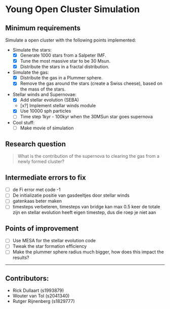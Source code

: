 # Young Open Cluster Simulation
## Minimum requirements
Simulate a open cluster with the following points implemented:
- Simulate the stars:
  - [x] Generate 1000 stars from a Salpeter IMF.
  - [x] Tune the most massive star to be 30 Msun.
  - [x] Distribute the stars in a fractal distribution.
- Simulate the gas:
  - [x] Distribute the gas in a Plummer sphere.
  - [x] Remove the gas around the stars (create a Swiss cheese), based on the mass of the stars.
- Stellar winds and Supernovae:
  - [x] Add stellar evolution (SEBA)
  - [x?] Implement stellar winds module
  - [x] Use 10000 sph particles
  - [ ] Time step 1kyr - 100kyr when the 30MSun star goes supernova
- Cool stuff:
  - [ ] Make movie of simulation

## Research question
> What is the contribution of the supernova to clearing the gas from a newly formed cluster?

## Intermediate errors to fix
- [ ] de Fi error met code -1
- [ ] De initializatie positie van gasdeeltjes door stellar winds
- [ ] gatenkaas beter maken
- [ ] timesteps verbeteren, timesteps van bridge kan max 0.5 keer de totale zijn en stellar evolution heeft eigen timestep, dus die roep je niet aan

## Points of improvement
- [ ] Use MESA for the stellar evolution code
- [ ] Tweak the star formation efficiency 
- [ ] Make the plummer sphere radius much bigger, how does this impact the results?

---
## Contributors:
- Rick Dullaart (s1993879)
- Wouter van Tol (s2041340)
- Rutger Rijnenberg (s1829777)

<!--- take a mass function (salpeter) and 1000 stars, maybe 1 30 solar mass starr or tune such that we have at least 1 large star. Take a fractal distribution of stars since it is less bound and stable. Take gas plummer sphere around this distribution of stars. 
As initial conditions eat away the gas around the stars proportional to the mass of the stars, like a swiss cheese. 
we need star evolution, use SEBA, for extra points we can use MESA, use 10000 shp particles.
One of our problems is the bridge timesteps after a supernova starts, then we can use 1000 or 10000 years timesteps.
Make the most massive star 30 solar masses and change it to virial equilibrium.
Is the gas blown away by the stellar winds or by the supernova?
What is the contribution of the supernova to clearing the gas?
present 14th december, deadline is 23rd of december
see if the swiss cheese approach is realistic --->
